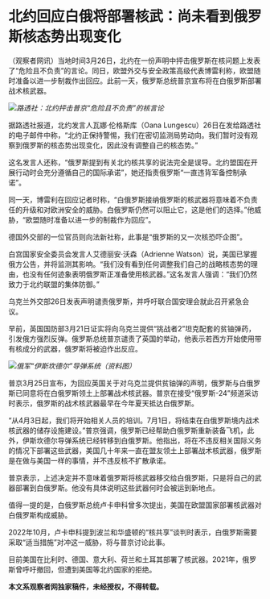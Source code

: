 # 北约回应白俄将部署核武：尚未看到俄罗斯核态势出现变化

（观察者网讯）当地时间3月26日，北约在一份声明中抨击俄罗斯在核问题上发表了“危险且不负责”的言论。同日，欧盟外交与安全政策高级代表博雷利称，欧盟随时准备以进一步制裁作出回应。此前一天，俄罗斯总统普京宣布将在白俄罗斯部署战术核武器。

![](https://inews.gtimg.com/news_bt/O628I3RTrhTyZ8Xeve5nUZDxjv7veMuGRSAMf3PT_H7fQAA/1000)_路透社：北约抨击普京“危险且不负责”的核言论_

据路透社报道，北约发言人瓦娜·伦格斯库（Oana
Lungescu）26日在发给路透社的电子邮件中称，“北约正保持警惕，我们在密切监测局势动向。我们暂时没有观察到俄罗斯的核态势出现变化，因此没有调整自己的核态势。”

这名发言人还称，“俄罗斯提到有关北约核共享的说法完全是误导。北约盟国在开展行动时会充分遵循自己的国际承诺”，她还指责俄罗斯“一直违背军备控制承诺”。

同一天，博雷利在回应记者时称，“白俄罗斯接纳俄罗斯的核武器将意味着不负责任的升级和对欧洲安全的威胁。白俄罗斯仍然可以阻止它，这是他们的选择。”他威胁，“欧盟随时准备以进一步的制裁作为回应”。

德国外交部的一位官员则向法新社称，此事是“俄罗斯的又一次核恐吓企图”。

白宫国家安全委员会发言人艾德丽安·沃森（Adrienne
Watson）说，美国已掌握俄方公告，并将监测其影响。“我们没有看到任何调整我们自己的战略核态势的理由，也没有任何迹象表明俄罗斯正准备使用核武器。”这名发言人强调：“我们仍然致力于北约联盟的集体防御。”

乌克兰外交部26日发表声明谴责俄罗斯，并呼吁联合国安理会就此召开紧急会议。

早前，英国国防部3月21日证实将向乌克兰提供“挑战者2”坦克配套的贫铀弹药，引发俄方强烈反弹。俄罗斯总统普京谴责了英国的举动，他表示若西方开始使用带有核成分的武器，俄罗斯将被迫作出反应。

![](https://inews.gtimg.com/news_bt/OXB8cPZWhzPGLo-eJEZoEmwZpj-T5PP5VfjSLa67m3m7QAA/1000)_俄军“伊斯坎德尔”导弹系统（资料图）_

普京3月25日宣布，为回应英国关于对乌克兰提供贫铀弹的声明，俄罗斯与白俄罗斯已同意将在白俄罗斯领土上部署战术核武器。普京在接受“俄罗斯-24”频道采访时表示，俄罗斯的战术核武器最早在今年夏天抵达白俄罗斯。

“从4月3日起，我们将开始相关人员的培训。7月1日，将结束在白俄罗斯境内战术核武器的储存设施建设。”普京强调，俄罗斯已经帮助白俄罗斯重新装备飞机，此外，伊斯坎德尔导弹系统已经转移到白俄罗斯。他指出，将在不违反相关国际义务的情况下部署这些武器，美国几十年来一直在盟友领土上部署战术核武器，俄罗斯是在做与美国一样的事情，并不违反核不扩散承诺。

普京表示，上述决定并不意味着俄罗斯将核武器移交给白俄罗斯，只是将自己的武器部署到白俄罗斯。他没有具体说明这些武器何时会被运到新地点。

值得一提的是，白俄罗斯总统卢卡申科曾多次提出，美国在欧盟国家部署核武器对白俄罗斯构成威胁。

2022年10月，卢卡申科提到波兰和华盛顿的“核共享”谈判时表示，白俄罗斯需要采取“适当措施”对冲这一威胁，将与普京讨论此事。

目前美国在比利时、德国、意大利、荷兰和土耳其部署了核武器。2021年，俄罗斯曾呼吁撤回，但遭到美国等北约国家的拒绝。

**本文系观察者网独家稿件，未经授权，不得转载。**

